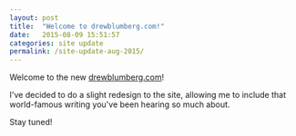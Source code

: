 ```yaml
---
layout: post
title:  "Welcome to drewblumberg.com!"
date:   2015-08-09 15:51:57
categories: site update
permalink: /site-update-aug-2015/
---
```

Welcome to the new [drewblumberg.com]!

I've decided to do a slight redesign to the site, allowing me to include that world-famous writing you've been hearing so much about.

Stay tuned!

[drewblumberg.com]: http://drewblumberg.com
